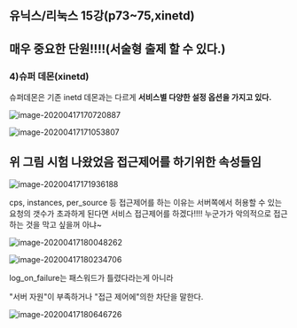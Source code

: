 ## 유닉스/리눅스 15강(p73~75,xinetd)



## 매우 중요한 단원!!!!(서술형 출제 할 수 있다.)

### 4)슈퍼 데몬(xinetd)





슈퍼데몬은 기존 inetd 데몬과는 다르게 **서비스별 다양한 설정 옵션을 가지고 있다.**

![image-20200417170720887](C:\Users\KAUstar\AppData\Roaming\Typora\typora-user-images\image-20200417170720887.png)

![image-20200417171053807](C:\Users\KAUstar\AppData\Roaming\Typora\typora-user-images\image-20200417171053807.png)

## 위 그림 시험 나왔었음 접근제어를 하기위한 속성들임

![image-20200417171936188](C:\Users\KAUstar\AppData\Roaming\Typora\typora-user-images\image-20200417171936188.png)

cps, instances, per_source 등 접근제어를 하는 이유는 서버쪽에서 허용할 수 있는 요청의 갯수가 초과하게 된다면 서비스 접근제어를 하겠다!!!! 누군가가 악의적으로 접근하는 것을 막고 싶을꺼 아냐~





![image-20200417180048262](C:\Users\KAUstar\AppData\Roaming\Typora\typora-user-images\image-20200417180048262.png)

 

![image-20200417180234706](C:\Users\KAUstar\AppData\Roaming\Typora\typora-user-images\image-20200417180234706.png)

log_on_failure는 패스워드가 틀렸다라는게 아니라

"서버 자원"이 부족하거나 "접근 제어에"의한 차단을 말한다.

![image-20200417180646726](C:\Users\KAUstar\AppData\Roaming\Typora\typora-user-images\image-20200417180646726.png)